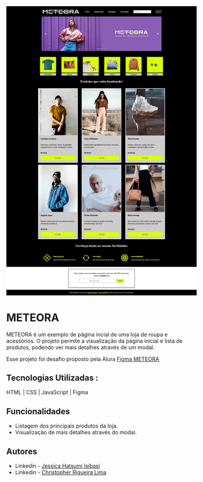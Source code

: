 <img src=img/home.jpg>

# METEORA

METEORA é um exemplo de página incial de uma loja de roupa e acessórios. O projeto permite a visualização da página inicial e lista de produtos, podendo ver mais detalhes através de um modal.

Esse projeto foi desafio proposto pela Alura [Figma METEORA](https://www.figma.com/file/2TLgt8UjsWUViWlmpXu5Fz/Challenge-Front-end-%7C-Loja-Meteora?type=design&node-id=2386-2430&mode=design)

## Tecnologias Utilizadas :

HTML | CSS | JavaScript | Figma

## Funcionalidades 

- Listagem dos principais produtos da loja.<br>
 - Visualização de mais detalhes através do modal.<br>


## Autores
- Linkedin - [Jessica Hatsumi Isibasi](https://www.linkedin.com/in/jessica-isibasi-728731245/) 
- Linkedin - [Christopher Rigueira Lima](https://www.linkedin.com/in/christopher-rigueira-lima-724273180/) 